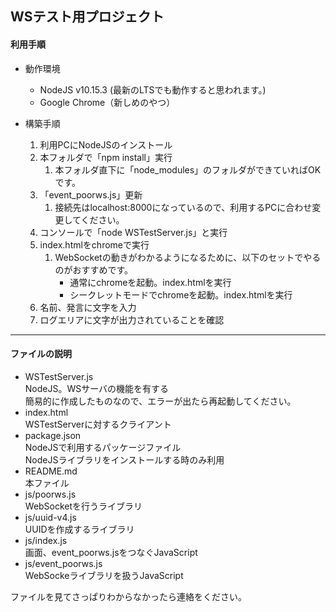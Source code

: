 WSテスト用プロジェクト  
---

#### 利用手順

* 動作環境
	* NodeJS v10.15.3 (最新のLTSでも動作すると思われます。)
	* Google Chrome（新しめのやつ）


* 構築手順
	1. 利用PCにNodeJSのインストール
	1. 本フォルダで「npm install」実行
		1. 本フォルダ直下に「node_modules」のフォルダができていればOKです。
	1. 「event_poorws.js」更新
		1. 接続先はlocalhost:8000になっているので、利用するPCに合わせ変更してください。
	1. コンソールで「node WSTestServer.js」と実行
	1. index.htmlをchromeで実行
		1. WebSocketの動きがわかるようになるために、以下のセットでやるのがおすすめです。
			* 通常にchromeを起動。index.htmlを実行
			* シークレットモードでchromeを起動。index.htmlを実行
	1. 名前、発言に文字を入力
	1. ログエリアに文字が出力されていることを確認


---
#### ファイルの説明
* WSTestServer.js  
	NodeJS。WSサーバの機能を有する  
	簡易的に作成したものなので、エラーが出たら再起動してください。
* index.html  
	WSTestServerに対するクライアント  
* package.json  
	NodeJSで利用するパッケージファイル  
	NodeJSライブラリをインストールする時のみ利用
* README.md  
	本ファイル
* js/poorws.js  
	WebSocketを行うライブラリ
* js/uuid-v4.js  
	UUIDを作成するライブラリ
* js/index.js  
	画面、event_poorws.jsをつなぐJavaScript
* js/event_poorws.js  
	WebSockeライブラリを扱うJavaScript

ファイルを見てさっぱりわからなかったら連絡をください。
